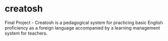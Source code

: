 # creatosh
Final Project - Creatosh is a pedagogical system for practicing basic English proficiency as a foreign language  accompanied by a learning management system for teachers.
